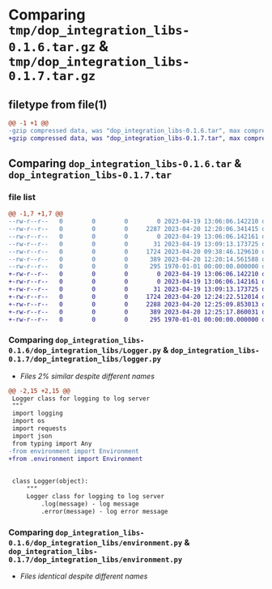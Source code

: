 # Comparing `tmp/dop_integration_libs-0.1.6.tar.gz` & `tmp/dop_integration_libs-0.1.7.tar.gz`

## filetype from file(1)

```diff
@@ -1 +1 @@
-gzip compressed data, was "dop_integration_libs-0.1.6.tar", max compression
+gzip compressed data, was "dop_integration_libs-0.1.7.tar", max compression
```

## Comparing `dop_integration_libs-0.1.6.tar` & `dop_integration_libs-0.1.7.tar`

### file list

```diff
@@ -1,7 +1,7 @@
--rw-r--r--   0        0        0        0 2023-04-19 13:06:06.142210 dop_integration_libs-0.1.6/README.md
--rw-r--r--   0        0        0     2287 2023-04-20 12:20:06.341415 dop_integration_libs-0.1.6/dop_integration_libs/Logger.py
--rw-r--r--   0        0        0        0 2023-04-19 13:06:06.142161 dop_integration_libs-0.1.6/dop_integration_libs/__init__.py
--rw-r--r--   0        0        0       31 2023-04-19 13:09:13.173725 dop_integration_libs-0.1.6/dop_integration_libs/__main__.py
--rw-r--r--   0        0        0     1724 2023-04-20 09:38:46.129610 dop_integration_libs-0.1.6/dop_integration_libs/environment.py
--rw-r--r--   0        0        0      389 2023-04-20 12:20:14.561588 dop_integration_libs-0.1.6/pyproject.toml
--rw-r--r--   0        0        0      295 1970-01-01 00:00:00.000000 dop_integration_libs-0.1.6/PKG-INFO
+-rw-r--r--   0        0        0        0 2023-04-19 13:06:06.142210 dop_integration_libs-0.1.7/README.md
+-rw-r--r--   0        0        0        0 2023-04-19 13:06:06.142161 dop_integration_libs-0.1.7/dop_integration_libs/__init__.py
+-rw-r--r--   0        0        0       31 2023-04-19 13:09:13.173725 dop_integration_libs-0.1.7/dop_integration_libs/__main__.py
+-rw-r--r--   0        0        0     1724 2023-04-20 12:24:22.512014 dop_integration_libs-0.1.7/dop_integration_libs/environment.py
+-rw-r--r--   0        0        0     2288 2023-04-20 12:25:09.853013 dop_integration_libs-0.1.7/dop_integration_libs/logger.py
+-rw-r--r--   0        0        0      389 2023-04-20 12:25:17.860031 dop_integration_libs-0.1.7/pyproject.toml
+-rw-r--r--   0        0        0      295 1970-01-01 00:00:00.000000 dop_integration_libs-0.1.7/PKG-INFO
```

### Comparing `dop_integration_libs-0.1.6/dop_integration_libs/Logger.py` & `dop_integration_libs-0.1.7/dop_integration_libs/logger.py`

 * *Files 2% similar despite different names*

```diff
@@ -2,15 +2,15 @@
 Logger class for logging to log server
 """
 import logging
 import os
 import requests
 import json
 from typing import Any
-from environment import Environment
+from .environment import Environment
 
 
 class Logger(object):
     """
     Logger class for logging to log server
         .log(message) - log message
         .error(message) - log error message
```

### Comparing `dop_integration_libs-0.1.6/dop_integration_libs/environment.py` & `dop_integration_libs-0.1.7/dop_integration_libs/environment.py`

 * *Files identical despite different names*

